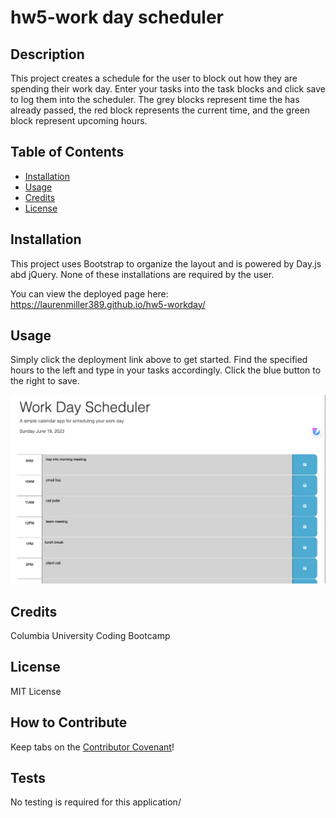 # hw5-work day scheduler

## Description

This project creates a schedule for the user to block out how they are spending their work day. Enter your tasks into the task blocks and click save to log them into the scheduler. The grey blocks represent time the has already passed, the red block represents the current time, and the green block represent upcoming hours.

## Table of Contents

- [Installation](#installation)
- [Usage](#usage)
- [Credits](#credits)
- [License](#license)

## Installation

This project uses Bootstrap to organize the layout and is powered by Day.js abd jQuery. None of these installations are required by the user.

You can view the deployed page here: https://laurenmiller389.github.io/hw5-workday/

## Usage

Simply click the deployment link above to get started. Find the specified hours to the left and type in your tasks accordingly. Click the blue button to the right to save.

![screenshot of the input](./Assets/screenshot.png)

## Credits

Columbia University Coding Bootcamp

## License

MIT License

## How to Contribute

Keep tabs on the [Contributor Covenant](https://www.contributor-covenant.org/)!

## Tests

No testing is required for this application/